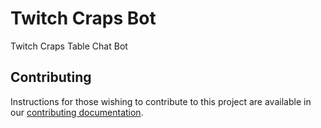 # Twitch Craps Bot

Twitch Craps Table Chat Bot

## Contributing

Instructions for those wishing to contribute to this project are available in our
[contributing documentation](contributing.md).
